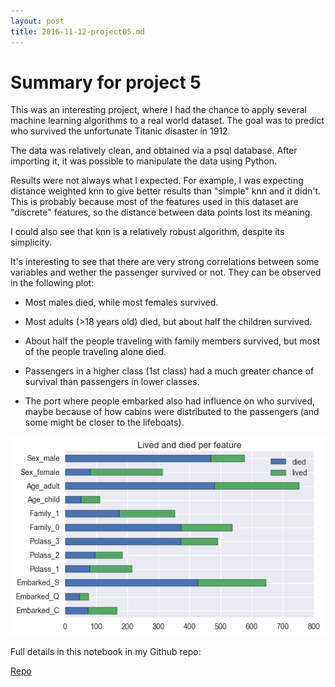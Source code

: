 ```yaml
---
layout: post
title: 2016-11-12-project05.md
---
```


# Summary for project 5

This was an interesting project, where I had the chance to apply several machine learning algorithms to a real world dataset.  The goal was to predict who survived the unfortunate Titanic disaster in 1912.

The data was relatively clean, and obtained via a psql database.  After importing it, it was possible to manipulate the data using Python.

Results were not always what I expected. For example, I was expecting distance weighted knn to give better results than "simple" knn and it didn't.  This is probably because most of the features used in this dataset are "discrete" features, so the distance between data points lost its meaning.

I could also see that knn is a relatively robust algorithm, despite its simplicity.

It's interesting to see that there are very strong correlations between some variables and wether the passenger survived or not.  They can be observed in the following plot:

- Most males died, while most females survived.

- Most adults (>18 years old) died, but about half the children survived.

- About half the people traveling with family members survived, but most of the people traveling alone died.

- Passengers in a higher class (1st class) had a much greater chance of survival than passengers in lower classes.

- The port where people embarked also had influence on who survived, maybe because of how cabins were distributed to the passengers (and some might be closer to the lifeboats).

![](../images/2016-11-12-survivals.png)

Full details in this notebook in my Github repo:

[Repo](https://github.com/acardocacho/DSI_LDN_1_HOMEWORK/blob/master/ana/week05-project/project05.ipynb)
